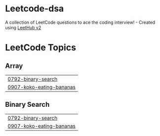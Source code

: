 # Leetcode-dsa
A collection of LeetCode questions to ace the coding interview! - Created using [LeetHub v2](https://github.com/arunbhardwaj/LeetHub-2.0)

<!---LeetCode Topics Start-->
# LeetCode Topics
## Array
|  |
| ------- |
| [0792-binary-search](https://github.com/lavishgupta029/Leetcode-dsa/tree/master/0792-binary-search) |
| [0907-koko-eating-bananas](https://github.com/lavishgupta029/Leetcode-dsa/tree/master/0907-koko-eating-bananas) |
## Binary Search
|  |
| ------- |
| [0792-binary-search](https://github.com/lavishgupta029/Leetcode-dsa/tree/master/0792-binary-search) |
| [0907-koko-eating-bananas](https://github.com/lavishgupta029/Leetcode-dsa/tree/master/0907-koko-eating-bananas) |
<!---LeetCode Topics End-->